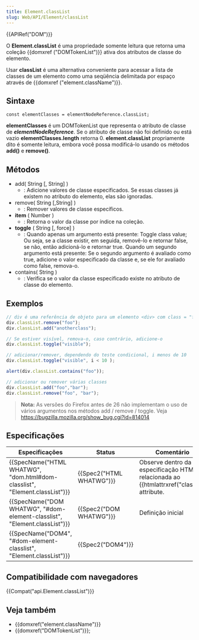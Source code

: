 ```yaml
---
title: Element.classList
slug: Web/API/Element/classList
---
```

{{APIRef("DOM")}}

O **Element.classList** é uma propriedade somente leitura que retorna uma coleção {{domxref ("DOMTokenList")}} ativa dos atributos de classe do elemento.

Usar **classList** é uma alternativa conveniente para acessar a lista de classes de um elemento como uma seqüência delimitada por espaço através de {{domxref ("element.className")}}.

## Sintaxe

```
const elementClasses = elementNodeReference.classList;
```

**elementClasses** é um DOMTokenList que representa o atributo de classe de **_elementNodeReference_**. Se o atributo de classe não foi definido ou está vazio **elementClasses.length** retorna 0. **element.classList** propriamente dito é somente leitura, embora você possa modificá-lo usando os métodos **add()** e **remove()**.

## Métodos

- add( String \[, String] )
  - : Adicione valores de classe especificados. Se essas classes já existem no atributo do elemento, elas são ignoradas.
- remove( String \[,String] )
  - : Remover valores de classe específicos.
- **item** ( Number )
  - : Retorna o valor da classe por índice na coleção.
- **toggle** ( String \[, force] )
  - : Quando apenas um argumento está presente: Toggle class value; Ou seja, se a classe existir, em seguida, removê-lo e retornar false, se não, então adicioná-lo e retornar true.
    Quando um segundo argumento está presente: Se o segundo argumento é avaliado como true, adicione o valor especificado da classe e, se ele for avaliado como false, remova-o.
- contains( String )
  - : Verifica se o valor da classe especificado existe no atributo de classe do elemento.

## Exemplos

```js
// div é uma referência de objeto para um elemento <div> com class = "foo bar"
div.classList.remove("foo");
div.classList.add("anotherclass");

// Se estiver visível, remova-o, caso contrário, adicione-o
div.classList.toggle("visible");

// adicionar/remover, dependendo do teste condicional, i menos de 10
div.classList.toggle("visible", i < 10 );

alert(div.classList.contains("foo"));

// adicionar ou remover várias classes
div.classList.add("foo","bar");
div.classList.remove("foo", "bar");
```

> **Nota:** As versões do Firefox antes de 26 não implementam o uso de vários argumentos nos métodos add / remove / toggle. Veja <https://bugzilla.mozilla.org/show_bug.cgi?id=814014>

## Especificações

| Especificações                                                                                       | Status                           | Comentário                                                                                      |
| ---------------------------------------------------------------------------------------------------- | -------------------------------- | ----------------------------------------------------------------------------------------------- |
| {{SpecName("HTML WHATWG", "dom.html#dom-classlist", "Element.classList")}} | {{Spec2("HTML WHATWG")}} | Observe dentro da especificação HTML relacionada ao {{htmlattrxref("class")}} attribute. |
| {{SpecName("DOM WHATWG", "#dom-element-classlist", "Element.classList")}}     | {{Spec2("DOM WHATWG")}} | Definição inicial                                                                               |
| {{SpecName("DOM4", "#dom-element-classlist", "Element.classList")}}             | {{Spec2("DOM4")}}         |                                                                                                 |

## Compatibilidade com navegadores

{{Compat("api.Element.classList")}}

## Veja também

- {{domxref("element.className")}}
- {{domxref("DOMTokenList")}};

